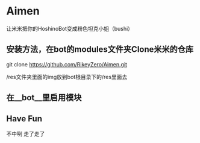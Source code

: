 # Aimen
让米米把你的HoshinoBot变成粉色坦克小姐（bushi）
## 安装方法，在bot的modules文件夹Clone米米的仓库

git clone https://github.com/RikeyZero/Aimen.git

/res文件夹里面的img放到bot根目录下的/res里面去


## 在__bot__里启用模块

## Have Fun
不中咧
走了走了
